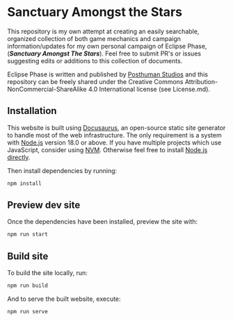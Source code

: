 # Sanctuary Amongst the Stars

This repository is my own attempt at creating an easily searchable, organized collection of both game mechanics and campaign information/updates for my own personal campaign of Eclipse Phase, (***Sanctuary Amongst The Stars***).  Feel free to submit PR's or issues suggesting edits or additions to this collection of documents.

Eclipse Phase is written and published by [Posthuman Studios](https://posthumanstudios.com/) and this repository can be freely shared under the Creative Commons Attribution-NonCommercial-ShareAlike 4.0 International license (see License.md).

## Installation

This website is built using [Docusaurus](https://docusaurus.io/), an open-source static site generator to handle most of the web infrastructure. The only requirement is a system with [Node.js](https://nodejs.org/en) version 18.0 or above. If you have multiple projects which use JavaScript, consider using [NVM](https://github.com/nvm-sh/nvm). Otherwise feel free to install [Node.js directly](https://nodejs.org/en). 

Then install dependencies by running:
```bash
npm install
```

## Preview dev site

Once the dependencies have been installed, preview the site with:
```bash
npm run start
```

## Build site

To build the site locally, run:
```bash
npm run build
```

And to serve the built website, execute:
```bash
npm run serve
```
```
```
```
```
```
```
